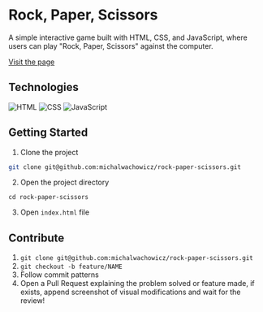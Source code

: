 # Rock, Paper, Scissors

A simple interactive game built with HTML, CSS, and JavaScript, where users can play "Rock, Paper, Scissors" against the computer.

[Visit the page](https://michalwachowicz.github.io/rock-paper-scissors/)

## Technologies

![HTML](https://img.shields.io/badge/-HTML-000.svg?logo=html5)
![CSS](https://img.shields.io/badge/-CSS-000?logo=css3&logoColor=2965f1)
![JavaScript](https://img.shields.io/badge/-JavaScript-000?&logo=JavaScript)

## Getting Started

1. Clone the project

```bash
git clone git@github.com:michalwachowicz/rock-paper-scissors.git
```

2. Open the project directory

```
cd rock-paper-scissors
```

3. Open `index.html` file

## Contribute

1. `git clone git@github.com:michalwachowicz/rock-paper-scissors.git`
2. `git checkout -b feature/NAME`
3. Follow commit patterns
4. Open a Pull Request explaining the problem solved or feature made, if exists, append screenshot of visual modifications and wait for the review!
